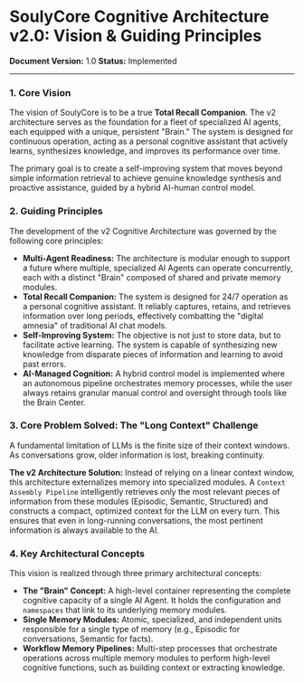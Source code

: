 
# SoulyCore Cognitive Architecture v2.0: Vision & Guiding Principles

**Document Version:** 1.0
**Status:** Implemented

---

### 1. Core Vision

The vision of SoulyCore is to be a true **Total Recall Companion**. The v2 architecture serves as the foundation for a fleet of specialized AI agents, each equipped with a unique, persistent "Brain." The system is designed for continuous operation, acting as a personal cognitive assistant that actively learns, synthesizes knowledge, and improves its performance over time.

The primary goal is to create a self-improving system that moves beyond simple information retrieval to achieve genuine knowledge synthesis and proactive assistance, guided by a hybrid AI-human control model.

### 2. Guiding Principles

The development of the v2 Cognitive Architecture was governed by the following core principles:

*   **Multi-Agent Readiness:** The architecture is modular enough to support a future where multiple, specialized AI Agents can operate concurrently, each with a distinct "Brain" composed of shared and private memory modules.
*   **Total Recall Companion:** The system is designed for 24/7 operation as a personal cognitive assistant. It reliably captures, retains, and retrieves information over long periods, effectively combatting the "digital amnesia" of traditional AI chat models.
*   **Self-Improving System:** The objective is not just to store data, but to facilitate active learning. The system is capable of synthesizing new knowledge from disparate pieces of information and learning to avoid past errors.
*   **AI-Managed Cognition:** A hybrid control model is implemented where an autonomous pipeline orchestrates memory processes, while the user always retains granular manual control and oversight through tools like the Brain Center.

### 3. Core Problem Solved: The "Long Context" Challenge

A fundamental limitation of LLMs is the finite size of their context windows. As conversations grow, older information is lost, breaking continuity.

**The v2 Architecture Solution:** Instead of relying on a linear context window, this architecture externalizes memory into specialized modules. A `Context Assembly Pipeline` intelligently retrieves only the most relevant pieces of information from these modules (Episodic, Semantic, Structured) and constructs a compact, optimized context for the LLM on every turn. This ensures that even in long-running conversations, the most pertinent information is always available to the AI.

### 4. Key Architectural Concepts

This vision is realized through three primary architectural concepts:

*   **The "Brain" Concept:** A high-level container representing the complete cognitive capacity of a single AI Agent. It holds the configuration and `namespaces` that link to its underlying memory modules.
*   **Single Memory Modules:** Atomic, specialized, and independent units responsible for a single type of memory (e.g., Episodic for conversations, Semantic for facts).
*   **Workflow Memory Pipelines:** Multi-step processes that orchestrate operations across multiple memory modules to perform high-level cognitive functions, such as building context or extracting knowledge.
